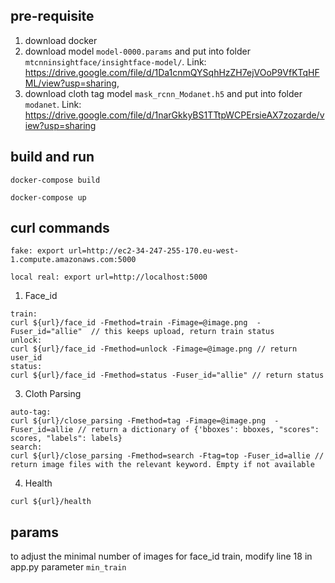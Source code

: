 ## pre-requisite

1. download docker
2. download model ```model-0000.params``` and put into folder ```mtcnninsightface/insightface-model/```. Link: https://drive.google.com/file/d/1Da1cnmQYSqhHzZH7ejVOoP9VfKTqHFML/view?usp=sharing, 
3. download cloth tag model ```mask_rcnn_Modanet.h5```  and put into folder ```modanet```. Link: https://drive.google.com/file/d/1narGkkyBS1TTtpWCPErsieAX7zozarde/view?usp=sharing


## build and run
```build docker image
docker-compose build
```

```run docker image
docker-compose up
```


## curl commands


```fake
fake: export url=http://ec2-34-247-255-170.eu-west-1.compute.amazonaws.com:5000
```

```local
local real: export url=http://localhost:5000
```



1. Face_id
```
train:
curl ${url}/face_id -Fmethod=train -Fimage=@image.png  -Fuser_id="allie"  // this keeps upload, return train status
unlock:
curl ${url}/face_id -Fmethod=unlock -Fimage=@image.png // return user_id
status:
curl ${url}/face_id -Fmethod=status -Fuser_id="allie" // return status
```


<!-- 2. Virtual Background
```
curl ${url}/virtual_background -Fimage=@image.png  -Fbackground=@background.png // return virtual background image
curl ${url}/virtual_background -Fimage=@image.png  -Fbackground=@background.png > output.png   // to save the returned image
``` -->


3. Cloth Parsing
```
auto-tag:
curl ${url}/close_parsing -Fmethod=tag -Fimage=@image.png  -Fuser_id=allie // return a dictionary of {'bboxes': bboxes, "scores": scores, "labels": labels}
search:
curl ${url}/close_parsing -Fmethod=search -Ftag=top -Fuser_id=allie // return image files with the relevant keyword. Empty if not available
```


4. Health
```
curl ${url}/health
```


## params
to adjust the minimal number of images for face_id train, modify line 18 in app.py parameter ```min_train```